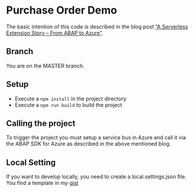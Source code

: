 # Purchase Order Demo
The basic intention of this code is described in the blog post [“A Serverless Extension Story – From ABAP to Azure”](https://blogs.sap.com/2019/12/09/a-serverless-extension-story-from-abap-to-azure/). 
## Branch
You are on the MASTER branch.
## Setup
* Execute a `npm install` in the project directory
* Execute a `npm run build` to build the project
## Calling the project
To trigger the  project you must setup a service bus in Azure and call it via the ABAP SDK for Azure as described in the above mentioned blog.
## Local Setting
If you want to develop locally, you need to create a local.settings.json file. You find a template in my [gist](https://gist.github.com/lechnerc77/479a69842f1f4d9652baa007524e99cf)